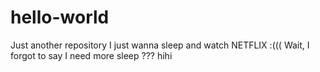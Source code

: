 # hello-world
Just another repository
I just wanna sleep and watch NETFLIX :(((
Wait, I forgot to say I need more sleep ??? hihi
